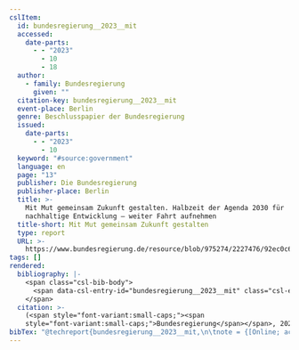 ```yaml
---
cslItem:
  id: bundesregierung__2023__mit
  accessed:
    date-parts:
      - - "2023"
        - 10
        - 18
  author:
    - family: Bundesregierung
      given: ""
  citation-key: bundesregierung__2023__mit
  event-place: Berlin
  genre: Beschlusspapier der Bundesregierung
  issued:
    date-parts:
      - - "2023"
        - 10
  keyword: "#source:government"
  language: en
  page: "13"
  publisher: Die Bundesregierung
  publisher-place: Berlin
  title: >-
    Mit Mut gemeinsam Zukunft gestalten. Halbzeit der Agenda 2030 für
    nachhaltige Entwicklung – weiter Fahrt aufnehmen
  title-short: Mit Mut gemeinsam Zukunft gestalten
  type: report
  URL: >-
    https://www.bundesregierung.de/resource/blob/975274/2227476/92ec0c68692192aa4e88f970bcb2ff7c/2023-10-04-herbstbeschluss-nachhaltige-entwicklung-data.pdf?download=1
tags: []
rendered:
  bibliography: |-
    <span class="csl-bib-body">
      <span data-csl-entry-id="bundesregierung__2023__mit" class="csl-entry"><span class='author-bib'>Bundesregierung</span>. <span class='date-bib'>(2023)</span>. <span class='title'><i><b><span style="font-style:normal;">Mit Mut gemeinsam Zukunft gestalten. Halbzeit der Agenda 2030 für nachhaltige Entwicklung – weiter Fahrt aufnehmen</span></b></i></span> (S. 13) [Beschlusspapier der Bundesregierung]. Die Bundesregierung. <span class='URL'><a href='https://www.bundesregierung.de/resource/blob/975274/2227476/92ec0c68692192aa4e88f970bcb2ff7c/2023-10-04-herbstbeschluss-nachhaltige-entwicklung-data.pdf?download=1'>LINK</a></span></span>
    </span>
  citation: >-
    (<span style="font-variant:small-caps;"><span
    style="font-variant:small-caps;">Bundesregierung</span></span>, 2023)
bibTex: "@techreport{bundesregierung__2023__mit,\n\tnote = {[Online; accessed 2023-10-18]},\n\taddress = {Berlin},\n\tauthor = {{Bundesregierung}},\n\tyear = {2023},\n\tmonth = {10},\n\tpages = {13},\n\tinstitution = {Die Bundesregierung},\n\ttitle = {Mit {Mut} gemeinsam {Zukunft} gestalten. {Halbzeit} der {Agenda} 2030 f{\\\" u}r nachhaltige {Entwicklung} -- weiter {Fahrt} aufnehmen},\n\ttype = {Beschlusspapier der {Bundesregierung}},\n\turl = {https://www.bundesregierung.de/resource/blob/975274/2227476/92ec0c68692192aa4e88f970bcb2ff7c/2023-10-04-herbstbeschluss-nachhaltige-entwicklung-data.pdf?download=1},\n}\n\n"
---
```

